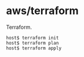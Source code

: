 # aws/terraform

Terraform.

    host$ terraform init
    host$ terraform plan
    host$ terraform apply
